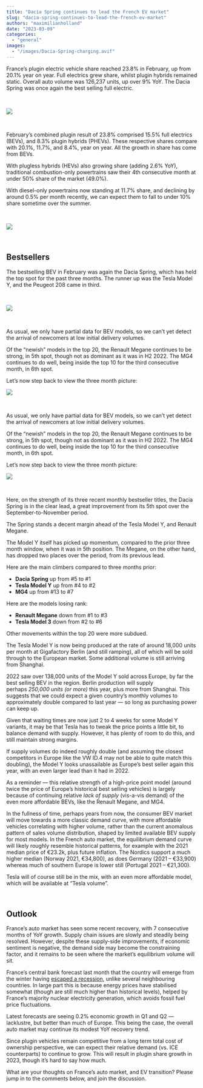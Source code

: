 ```yaml
---
title: "Dacia Spring continues to lead the French EV market"
slug: "dacia-spring-continues-to-lead-the-french-ev-market"
authors: "maximilianholland"
date: "2023-03-09"
categories: 
  - "general"
images: 
  - "/images/Dacia-Spring-charging.avif"
---
```


France’s plugin electric vehicle share reached 23.8% in February, up from 20.1% year on year. Full electrics grew share, whilst plugin hybrids remained static. Overall auto volume was 126,237 units, up over 9% YoY. The Dacia Spring was once again the best selling full electric.

 

![](images/February-2023-France-Passenger-Auto-Registrations.avif)

 

February’s combined plugin result of 23.8% comprised 15.5% full electrics (BEVs), and 8.3% plugin hybrids (PHEVs). These respective shares compare with 20.1%, 11.7%, and 8.4%, year on year. All the growth in share has come from BEVs.

With plugless hybrids (HEVs) also growing share (adding 2.6% YoY), traditional combustion-only powertrains saw their 4th consecutive month at under 50% share of the market (49.0%).

With diesel-only powertrains now standing at 11.7% share, and declining by around 0.5% per month recently, we can expect them to fall to under 10% share sometime over the summer.

 

![](images/February-France-Monthly-Powertrain-Market-Share.avif)

 

## Bestsellers

The bestselling BEV in February was again the Dacia Spring, which has held the top spot for the past three months. The runner up was the Tesla Model Y, and the Peugeot 208 came in third.

 

![](images/France-BEVs-Feb-2023.avif)

 

As usual, we only have partial data for BEV models, so we can’t yet detect the arrival of newcomers at low initial delivery volumes.

Of the “newish” models in the top 20, the Renault Megane continues to be strong, in 5th spot, though not as dominant as it was in H2 2022. The MG4 continues to do well, being inside the top 10 for the third consecutive month, in 6th spot.

Let’s now step back to view the three month picture:

![](images/France-BEVs-Feb-23-Trailing-Qtr.avif)

 

As usual, we only have partial data for BEV models, so we can’t yet detect the arrival of newcomers at low initial delivery volumes.

Of the “newish” models in the top 20, the Renault Megane continues to be strong, in 5th spot, though not as dominant as it was in H2 2022. The MG4 continues to do well, being inside the top 10 for the third consecutive month, in 6th spot.

Let’s now step back to view the three month picture:

![](images/France-BEVs-Feb-23-Trailing-Qtr.avif)

 

Here, on the strength of its three recent monthly bestseller titles, the Dacia Spring is in the clear lead, a great improvement from its 5th spot over the September-to-November period.

The Spring stands a decent margin ahead of the Tesla Model Y, and Renault Megane.

The Model Y itself has picked up momentum, compared to the prior three month window, when it was in 5th position. The Megane, on the other hand, has dropped two places over the period, from its previous lead.

Here are the main climbers compared to three months prior:

- **Dacia Spring** up from #5 to #1
- **Tesla Model Y** up from #4 to #2
- **MG4** up from #13 to #7

Here are the models losing rank:

- **Renault Megane** down from #1 to #3
- **Tesla Model 3** down from #2 to #6

Other movements within the top 20 were more subdued.

The Tesla Model Y is now being produced at the rate of around 18,000 units per month at Gigafactory Berlin (and still ramping), all of which will be sold through to the European market. Some additional volume is still arriving from Shanghai.

2022 saw over 138,000 units of the Model Y sold across Europe, by far the best selling BEV in the region. Berlin production will supply perhaps _250,000 units (or more)_ this year, plus more from Shanghai. This suggests that we could expect a given country’s monthly volumes to approximately double compared to last year — so long as purchasing power can keep up.

Given that waiting times are now just 2 to 4 weeks for some Model Y variants, it may be that Tesla has to tweak the price points a little bit, to balance demand with supply. However, it has plenty of room to do this, and still maintain strong margins.

If supply volumes do indeed roughly double (and assuming the closest competitors in Europe like the VW ID.4 may not be able to quite match this doubling), the Model Y looks unassailable as Europe’s best seller again this year, with an even larger lead than it had in 2022.

As a reminder — this relative strength of a high-price point model (around twice the price of Europe’s historical best selling vehicles) is largely because of continuing relative _lack of supply_ (vis-a-vis demand) of the even more affordable BEVs, like the Renault Megane, and MG4.

In the fullness of time, perhaps years from now, the consumer BEV market will move towards a more classic demand curve, with more affordable vehicles correlating with higher volume, rather than the current anomalous pattern of sales volume distribution, shaped by limited available BEV supply for most models. In the French auto market, the equilibrium demand curve will likely roughly resemble historical patterns, for example with the 2021 median price of €23.2k, plus future inflation. The Nordics support a much higher median (Norway 2021, €34,800), as does Germany (2021 – €33,900) whereas much of southern Europe is lower still (Portugal 2021 – €21,300).

Tesla will of course still be in the mix, with an even more affordable model, which will be available at “Tesla volume”.

 

## Outlook

France’s auto market has seen some recent recovery, with 7 consecutive months of YoY growth. Supply chain issues are slowly and steadily being resolved. However, despite these supply-side improvements, if economic sentiment is negative, the demand side may become the constraining factor, and it remains to be seen where the market’s equilibrium volume will sit.

France’s central bank forecast last month that the country will emerge from the winter having [escaped a recession](https://www.bloomberg.com/news/articles/2023-02-08/france-will-dodge-recession-this-winter-central-bank-says), unlike several neighbouring countries. In large part this is because energy prices have stabilised somewhat (though are still much higher than historical levels), helped by France’s majority nuclear electricity generation, which avoids fossil fuel price fluctuations.

Latest forecasts are seeing 0.2% economic growth in Q1 and Q2 — lacklustre, but better than much of Europe. This being the case, the overall auto market may continue its modest YoY recovery trend.

Since plugin vehicles remain competitive from a long term total cost of ownership perspective, we can expect their relative demand (vs. ICE counterparts) to continue to grow. This will result in plugin share growth in 2023, though it’s hard to say how much.

What are your thoughts on France’s auto market, and EV transition? Please jump in to the comments below, and join the discussion.
